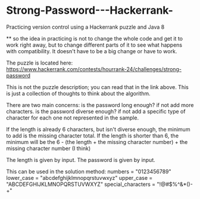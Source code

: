 # Strong-Password---Hackerrank-
Practicing version control using a Hackerrank puzzle and Java 8

** so the idea in practicing is not to change the whole code and get it to work right away, but to change different parts of it to see what happens with compatibility. It doesn't have to be a big change or have to work. 

The puzzle is located here: https://www.hackerrank.com/contests/hourrank-24/challenges/strong-password

This is not the puzzle description; you can read that in the link above. This is just a collection of thoughts to think about the algorithm.

There are two main concerns: is the password long enough? if not add more characters.
is the password diverse enough? if not add a specific type of character for each one not represented in the sample. 

If the length is already 6 characters, but isn't diverse enough, the minimum to add is the missing character total.
If the length is shorter than 6, the minimum will be the 6 - (the length + the missing character number) + the missing character number (I think)

The length is given by input. The password is given by input.

This can be used in the solution method:
numbers = "0123456789"
lower_case = "abcdefghijklmnopqrstuvwxyz"
upper_case = "ABCDEFGHIJKLMNOPQRSTUVWXYZ"
special_characters = "!@#$%^&*()-+"
